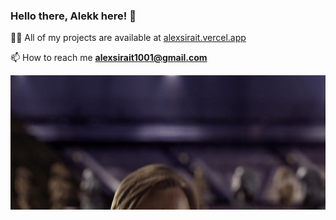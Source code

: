 ### Hello there, Alekk here! 👋

👨‍💻 All of my projects are available at [alexsirait.vercel.app](https://alexsirait.vercel.app/)

📫 How to reach me **alexsirait1001@gmail.com**


![](/MeagerHardtofindAlbertosaurus-size_restricted.gif)
